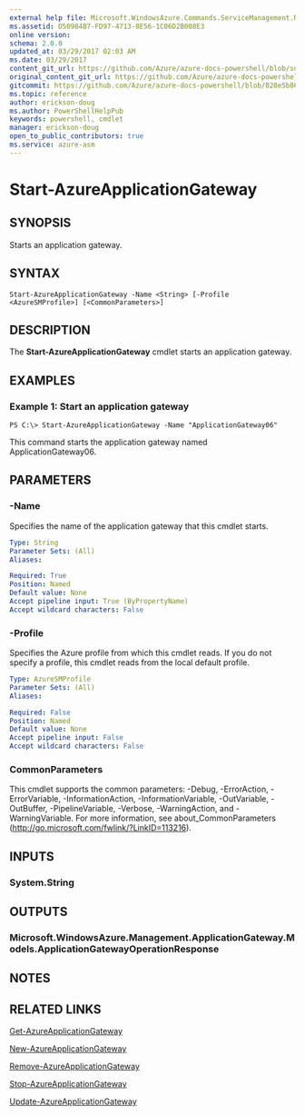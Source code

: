 ```yaml
---
external help file: Microsoft.WindowsAzure.Commands.ServiceManagement.Network.dll-Help.xml
ms.assetid: D50984B7-FD97-4713-8E56-1C06D2B008E3
online version:
schema: 2.0.0
updated_at: 03/29/2017 02:03 AM
ms.date: 03/29/2017
content_git_url: https://github.com/Azure/azure-docs-powershell/blob/sdw-version-test/azureps-cmdlets-docs/ServiceManagement/Azure/v3.7.0/Start-AzureApplicationGateway.md
original_content_git_url: https://github.com/Azure/azure-docs-powershell/blob/sdw-version-test/azureps-cmdlets-docs/ServiceManagement/Azure/v3.7.0/Start-AzureApplicationGateway.md
gitcommit: https://github.com/Azure/azure-docs-powershell/blob/828e5b8648af6bdf3119ffe0cd409647f00de183
ms.topic: reference
author: erickson-doug
ms.author: PowerShellHelpPub
keywords: powershell, cmdlet
manager: erickson-doug
open_to_public_contributors: true
ms.service: azure-asm
---
```


# Start-AzureApplicationGateway

## SYNOPSIS
Starts an application gateway.

## SYNTAX

```
Start-AzureApplicationGateway -Name <String> [-Profile <AzureSMProfile>] [<CommonParameters>]
```

## DESCRIPTION
The **Start-AzureApplicationGateway** cmdlet starts an application gateway.

## EXAMPLES

### Example 1: Start an application gateway
```
PS C:\> Start-AzureApplicationGateway -Name "ApplicationGateway06"
```

This command starts the application gateway named ApplicationGateway06.

## PARAMETERS

### -Name
Specifies the name of the application gateway that this cmdlet starts.

```yaml
Type: String
Parameter Sets: (All)
Aliases: 

Required: True
Position: Named
Default value: None
Accept pipeline input: True (ByPropertyName)
Accept wildcard characters: False
```

### -Profile
Specifies the Azure profile from which this cmdlet reads. 
If you do not specify a profile, this cmdlet reads from the local default profile.

```yaml
Type: AzureSMProfile
Parameter Sets: (All)
Aliases: 

Required: False
Position: Named
Default value: None
Accept pipeline input: False
Accept wildcard characters: False
```

### CommonParameters
This cmdlet supports the common parameters: -Debug, -ErrorAction, -ErrorVariable, -InformationAction, -InformationVariable, -OutVariable, -OutBuffer, -PipelineVariable, -Verbose, -WarningAction, and -WarningVariable. For more information, see about_CommonParameters (http://go.microsoft.com/fwlink/?LinkID=113216).

## INPUTS

### System.String

## OUTPUTS

### Microsoft.WindowsAzure.Management.ApplicationGateway.Models.ApplicationGatewayOperationResponse

## NOTES

## RELATED LINKS

[Get-AzureApplicationGateway](./Get-AzureApplicationGateway.md)

[New-AzureApplicationGateway](./New-AzureApplicationGateway.md)

[Remove-AzureApplicationGateway](./Remove-AzureApplicationGateway.md)

[Stop-AzureApplicationGateway](./Stop-AzureApplicationGateway.md)

[Update-AzureApplicationGateway](./Update-AzureApplicationGateway.md)


